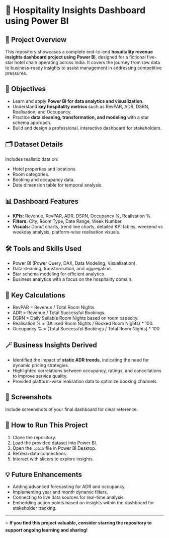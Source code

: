 # 🏨 Hospitality Insights Dashboard using Power BI

## 📌 Project Overview

This repository showcases a complete end-to-end **hospitality revenue insights dashboard project using Power BI**, designed for a fictional five-star hotel chain operating across India. It covers the journey from raw data to business-ready insights to assist management in addressing competitive pressures.

## 🎯 Objectives

* Learn and apply **Power BI for data analytics and visualization**.
* Understand **key hospitality metrics** such as RevPAR, ADR, DSRN, Realisation, and Occupancy.
* Practice **data cleaning, transformation, and modeling** with a star schema approach.
* Build and design a professional, interactive dashboard for stakeholders.

## 🗂️ Dataset Details

Includes realistic data on:

* Hotel properties and locations.
* Room categories.
* Booking and occupancy data.
* Date dimension table for temporal analysis.

## 📊 Dashboard Features

* **KPIs:** Revenue, RevPAR, ADR, DSRN, Occupancy %, Realisation %.
* **Filters:** City, Room Type, Date Range, Week Number.
* **Visuals:** Donut charts, trend line charts, detailed KPI tables, weekend vs weekday analysis, platform-wise realisation visuals.

## 🛠️ Tools and Skills Used

* Power BI (Power Query, DAX, Data Modeling, Visualization).
* Data cleaning, transformation, and aggregation.
* Star schema modeling for efficient analytics.
* Business analytics with a focus on the hospitality domain.

## 🧩 Key Calculations

* RevPAR = Revenue / Total Room Nights.
* ADR = Revenue / Total Successful Bookings.
* DSRN = Daily Sellable Room Nights based on room capacity.
* Realisation % = (Utilised Room Nights / Booked Room Nights) \* 100.
* Occupancy % = (Total Successful Bookings / Total Room Nights) \* 100.

## 🪄 Business Insights Derived

* Identified the impact of **static ADR trends**, indicating the need for dynamic pricing strategies.
* Highlighted correlations between occupancy, ratings, and cancellations to improve service quality.
* Provided platform-wise realisation data to optimize booking channels.

## 📸 Screenshots

Include screenshots of your final dashboard for clear reference.

## 🚀 How to Run This Project

1. Clone the repository.
2. Load the provided dataset into Power BI.
3. Open the `.pbix` file in Power BI Desktop.
4. Refresh data connections.
5. Interact with slicers to explore insights.

## 💡 Future Enhancements

* Adding advanced forecasting for ADR and occupancy.
* Implementing year and month dynamic filters.
* Connecting to live data sources for real-time analysis.
* Embedding action points based on insights within the dashboard for stakeholder tracking.

---

⭐ **If you find this project valuable, consider starring the repository to support ongoing learning and sharing!**

